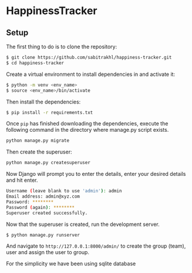 # HappinessTracker

## Setup

The first thing to do is to clone the repository:
```sh
$ git clone https://github.com/sabitrakhl/happiness-tracker.git
$ cd happiness-tracker
```

Create a virtual environment to install dependencies in and activate it:
```sh
$ python -m venv <env_name>
$ source <env_name>/bin/activate
```

Then install the dependencies:
```sh
$ pip install -r requirements.txt
```

Once `pip` has finished downloading the dependencies, execute the following command in the directory where manage.py script exists.
```sh
python manage.py migrate
```

Then create the superuser:
```sh
python manage.py createsuperuser
```

Now Django will prompt you to enter the details, enter your desired details and hit enter.
```sh
Username (leave blank to use 'admin'): admin
Email address: admin@xyz.com
Password: ********
Password (again): ********
Superuser created successfully.
```

Now that the superuser is created, run the development server.
```sh
$ python manage.py runserver
```

And navigate to `http://127.0.0.1:8000/admin/` to create the group (team), user and assign the user to group.

For the simplicity we have been using sqlite database 